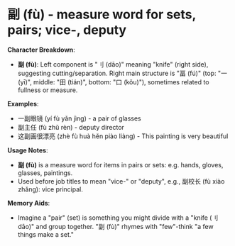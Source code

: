 # **副 (fù) - measure word for sets, pairs; vice-, deputy**

**Character Breakdown**:  
- **副 (fù)**: Left component is "刂 (dāo)" meaning "knife" (right side), suggesting cutting/separation. Right main structure is "畐 (fú)" (top: "一 (yī)", middle: "田 (tián)", bottom: "口 (kǒu)"), sometimes related to fullness or measure.

**Examples**:  
- 一副眼镜 (yí fù yǎn jìng) - a pair of glasses  
- 副主任 (fù zhǔ rèn) - deputy director  
- 这副画很漂亮 (zhè fù huà hěn piào liàng) - This painting is very beautiful

**Usage Notes**:  
- **副 (fù)** is a measure word for items in pairs or sets: e.g. hands, gloves, glasses, paintings.  
- Used before job titles to mean "vice-" or "deputy", e.g., 副校长 (fù xiào zhǎng): vice principal.

**Memory Aids**:  
- Imagine a "pair" (set) is something you might divide with a "knife (刂 dāo)" and group together. "副 (fù)" rhymes with "few"-think "a few things make a set."